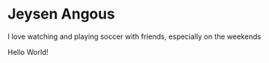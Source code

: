# Jeysen Angous


I love watching and playing soccer with friends, especially on the weekends



Hello World!
